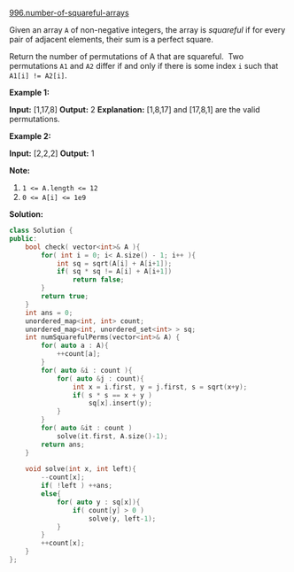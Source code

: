 [996.number-of-squareful-arrays](https://leetcode.com/problems/number-of-squareful-arrays/)  

Given an array `A` of non-negative integers, the array is _squareful_ if for every pair of adjacent elements, their sum is a perfect square.

Return the number of permutations of A that are squareful.  Two permutations `A1` and `A2` differ if and only if there is some index `i` such that `A1[i] != A2[i]`.

**Example 1:**

**Input:** \[1,17,8\]
**Output:** 2
**Explanation:** 
\[1,8,17\] and \[17,8,1\] are the valid permutations.

**Example 2:**

**Input:** \[2,2,2\]
**Output:** 1

**Note:**

1.  `1 <= A.length <= 12`
2.  `0 <= A[i] <= 1e9`  



**Solution:**  

```cpp
class Solution {
public:
    bool check( vector<int>& A ){
        for( int i = 0; i< A.size() - 1; i++ ){
            int sq = sqrt(A[i] + A[i+1]);
            if( sq * sq != A[i] + A[i+1])
                return false;
        }
        return true;
    }
    int ans = 0; 
    unordered_map<int, int> count;
    unordered_map<int, unordered_set<int> > sq;
    int numSquarefulPerms(vector<int>& A) {
        for( auto a : A){
            ++count[a];
        }
        for( auto &i : count ){
            for( auto &j : count){
                int x = i.first, y = j.first, s = sqrt(x+y);
                if( s * s == x + y )
                    sq[x].insert(y);
            }   
        }
        for( auto &it : count )
            solve(it.first, A.size()-1);
        return ans;
    }
    
    void solve(int x, int left){
        --count[x];
        if( !left ) ++ans;
        else{
            for( auto y : sq[x]){
                if( count[y] > 0 )
                    solve(y, left-1);
            }
        }
        ++count[x];
    }
};
```
      